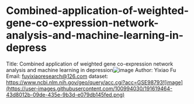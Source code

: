 # Combined-application-of-weighted-gene-co-expression-network-analysis-and-machine-learning-in-depress
Title: Combined application of weighted gene co-expression network analysis and machine learning in depression![image](https://user-images.githubusercontent.com/100994030/191619369-f535b6a6-4caf-41c8-bed9-e459413f629a.png)
Author: Yixiao Fu 
Email: fuyixiaoresearch@126.com
dataset: https://www.ncbi.nlm.nih.gov/geo/query/acc.cgi?acc=GSE98793![image](https://user-images.githubusercontent.com/100994030/191619464-43d8012b-09de-435e-9b3d-e079db145fed.png)
